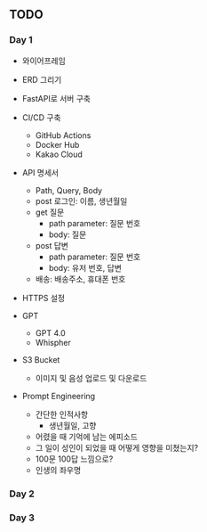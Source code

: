 ## TODO

### Day 1

- 와이어프레임
- ERD 그리기
- FastAPI로 서버 구축

- CI/CD 구축
    - GitHub Actions
    - Docker Hub
    - Kakao Cloud





- API 명세서
    - Path, Query, Body
    - post 로그인: 이름, 생년월일
    - get 질문
        - path parameter: 질문 번호
        - body: 질문
    - post 답변
        - path parameter: 질문 번호
        - body: 유저 번호, 답변
    - 배송: 배송주소, 휴대폰 번호


- HTTPS 설정
- GPT
    - GPT 4.0
    - Whispher
- S3 Bucket
    - 이미지 및 음성 업로드 및 다운로드
- Prompt Engineering
    - 간단한 인적사항
        - 생년월일, 고향
    - 어렸을 때 기억에 남는 에피소드
    - 그 일이 성인이 되었을 때 어떻게 영향을 미쳤는지?
    - 100문 100답 느낌으로?
    - 인생의 좌우명

### Day 2



### Day 3